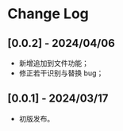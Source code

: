 # Change Log

## [0.0.2] - 2024/04/06

- 新增追加到文件功能；
- 修正若干识别与替换 bug；
  
## [0.0.1] - 2024/03/17

- 初版发布。